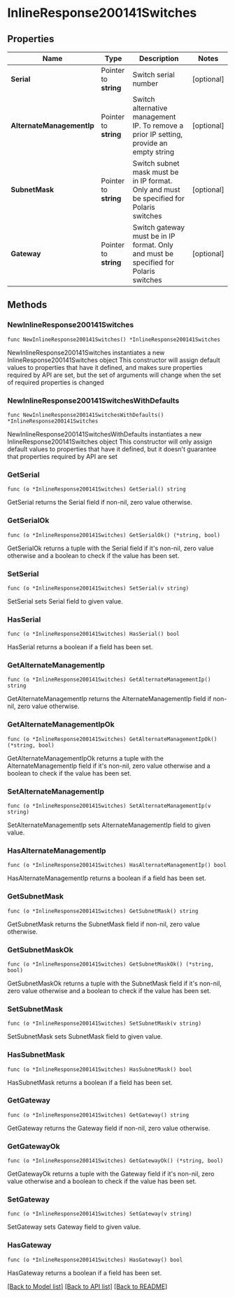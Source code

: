# InlineResponse200141Switches

## Properties

Name | Type | Description | Notes
------------ | ------------- | ------------- | -------------
**Serial** | Pointer to **string** | Switch serial number | [optional] 
**AlternateManagementIp** | Pointer to **string** | Switch alternative management IP. To remove a prior IP setting, provide an empty string | [optional] 
**SubnetMask** | Pointer to **string** | Switch subnet mask must be in IP format. Only and must be specified for Polaris switches | [optional] 
**Gateway** | Pointer to **string** | Switch gateway must be in IP format. Only and must be specified for Polaris switches | [optional] 

## Methods

### NewInlineResponse200141Switches

`func NewInlineResponse200141Switches() *InlineResponse200141Switches`

NewInlineResponse200141Switches instantiates a new InlineResponse200141Switches object
This constructor will assign default values to properties that have it defined,
and makes sure properties required by API are set, but the set of arguments
will change when the set of required properties is changed

### NewInlineResponse200141SwitchesWithDefaults

`func NewInlineResponse200141SwitchesWithDefaults() *InlineResponse200141Switches`

NewInlineResponse200141SwitchesWithDefaults instantiates a new InlineResponse200141Switches object
This constructor will only assign default values to properties that have it defined,
but it doesn't guarantee that properties required by API are set

### GetSerial

`func (o *InlineResponse200141Switches) GetSerial() string`

GetSerial returns the Serial field if non-nil, zero value otherwise.

### GetSerialOk

`func (o *InlineResponse200141Switches) GetSerialOk() (*string, bool)`

GetSerialOk returns a tuple with the Serial field if it's non-nil, zero value otherwise
and a boolean to check if the value has been set.

### SetSerial

`func (o *InlineResponse200141Switches) SetSerial(v string)`

SetSerial sets Serial field to given value.

### HasSerial

`func (o *InlineResponse200141Switches) HasSerial() bool`

HasSerial returns a boolean if a field has been set.

### GetAlternateManagementIp

`func (o *InlineResponse200141Switches) GetAlternateManagementIp() string`

GetAlternateManagementIp returns the AlternateManagementIp field if non-nil, zero value otherwise.

### GetAlternateManagementIpOk

`func (o *InlineResponse200141Switches) GetAlternateManagementIpOk() (*string, bool)`

GetAlternateManagementIpOk returns a tuple with the AlternateManagementIp field if it's non-nil, zero value otherwise
and a boolean to check if the value has been set.

### SetAlternateManagementIp

`func (o *InlineResponse200141Switches) SetAlternateManagementIp(v string)`

SetAlternateManagementIp sets AlternateManagementIp field to given value.

### HasAlternateManagementIp

`func (o *InlineResponse200141Switches) HasAlternateManagementIp() bool`

HasAlternateManagementIp returns a boolean if a field has been set.

### GetSubnetMask

`func (o *InlineResponse200141Switches) GetSubnetMask() string`

GetSubnetMask returns the SubnetMask field if non-nil, zero value otherwise.

### GetSubnetMaskOk

`func (o *InlineResponse200141Switches) GetSubnetMaskOk() (*string, bool)`

GetSubnetMaskOk returns a tuple with the SubnetMask field if it's non-nil, zero value otherwise
and a boolean to check if the value has been set.

### SetSubnetMask

`func (o *InlineResponse200141Switches) SetSubnetMask(v string)`

SetSubnetMask sets SubnetMask field to given value.

### HasSubnetMask

`func (o *InlineResponse200141Switches) HasSubnetMask() bool`

HasSubnetMask returns a boolean if a field has been set.

### GetGateway

`func (o *InlineResponse200141Switches) GetGateway() string`

GetGateway returns the Gateway field if non-nil, zero value otherwise.

### GetGatewayOk

`func (o *InlineResponse200141Switches) GetGatewayOk() (*string, bool)`

GetGatewayOk returns a tuple with the Gateway field if it's non-nil, zero value otherwise
and a boolean to check if the value has been set.

### SetGateway

`func (o *InlineResponse200141Switches) SetGateway(v string)`

SetGateway sets Gateway field to given value.

### HasGateway

`func (o *InlineResponse200141Switches) HasGateway() bool`

HasGateway returns a boolean if a field has been set.


[[Back to Model list]](../README.md#documentation-for-models) [[Back to API list]](../README.md#documentation-for-api-endpoints) [[Back to README]](../README.md)


